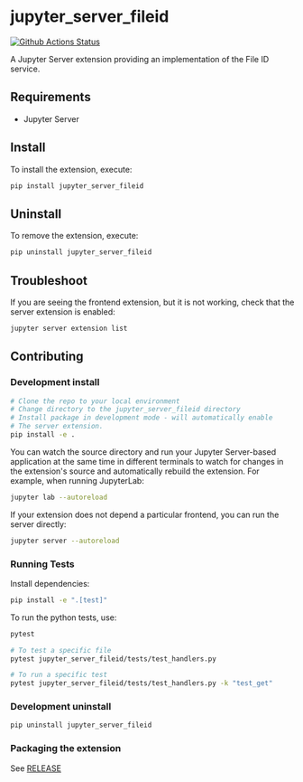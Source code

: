 # jupyter_server_fileid

[![Github Actions Status](https://github.com/github_username/jupyter_server_fileid/workflows/Build/badge.svg)](https://github.com/github_username/jupyter_server_fileid/actions/workflows/build.yml)

A Jupyter Server extension providing an implementation of the File ID service.

## Requirements

- Jupyter Server

## Install

To install the extension, execute:

```bash
pip install jupyter_server_fileid
```

## Uninstall

To remove the extension, execute:

```bash
pip uninstall jupyter_server_fileid
```

## Troubleshoot

If you are seeing the frontend extension, but it is not working, check
that the server extension is enabled:

```bash
jupyter server extension list
```

## Contributing

### Development install

```bash
# Clone the repo to your local environment
# Change directory to the jupyter_server_fileid directory
# Install package in development mode - will automatically enable
# The server extension.
pip install -e .
```


You can watch the source directory and run your Jupyter Server-based application at the same time in different terminals to watch for changes in the extension's source and automatically rebuild the extension.  For example,
when running JupyterLab:

```bash
jupyter lab --autoreload
```

If your extension does not depend a particular frontend, you can run the
server directly:

```bash
jupyter server --autoreload
```

### Running Tests

Install dependencies:

```bash
pip install -e ".[test]"
```

To run the python tests, use:

```bash
pytest

# To test a specific file
pytest jupyter_server_fileid/tests/test_handlers.py

# To run a specific test
pytest jupyter_server_fileid/tests/test_handlers.py -k "test_get"
```

### Development uninstall

```bash
pip uninstall jupyter_server_fileid
```

### Packaging the extension

See [RELEASE](RELEASE.md)

